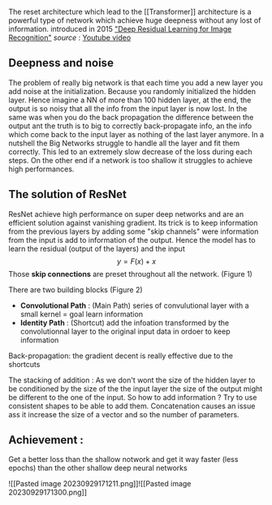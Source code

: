 The reset architecture which lead to the [[Transformer]] architecture is a powerful type of network which achieve huge deepness without any lost of information. 
introduced in 2015 ["Deep Residual Learning for Image Recognition"]()
*source* : [Youtube video](https://www.youtube.com/watch?v=Q1JCrG1bJ-A)
## Deepness and noise 

The problem of really big network is that each time you add a new layer you add noise at the initialization. Because you randomly initialized the  hidden layer. Hence imagine a NN of more than 100 hidden layer, at the end, the output is so noisy that all the info from the input layer is now lost. In the same was when you do the back propagation the difference between the output ant the truth is to big to correctly back-propagate info, an the info which come back to the input layer as nothing of the last layer anymore. 
In a nutshell the Big Networks struggle to handle all the layer and fit them correctly. This led to an extremely slow decrease of the loss during each steps. On the other end if a network is too shallow it struggles to achieve high performances. 


## The solution of ResNet 

ResNet achieve high performance on super deep networks and are an efficient solution against vanishing gradient. Its trick is to keep information from the previous layers by adding some "skip channels" were information from the input is add to information of the output. Hence the model has to learn the residual (output of the layers) and the input $$ y = F(x)+x $$
Those **skip connections** are preset throughout all the network. (Figure 1)

There are two building blocks (Figure 2) 
- **Convolutional Path** : (Main Path) series of convulutional layer with a small kernel = goal learn information 
- **Identity Path** : (Shortcut) add the infoation transformed by the convolutionnal layer to the original input data in ordoer to keep information

Back-propagation: the gradient decent is really effective due to the shortcuts 

The stacking of addition : As we don't wont the size of the hidden layer to be conditioned by the size of the the input layer the size of the output might be different to the one of the input. So how to add information ? Try to use consistent shapes to be able to add them. 
Concatenation causes an issue ass it increase the size of a vector and so the number of parameters. 



## Achievement : 
Get a better loss than the shallow notwork and get it way faster (less epochs) than the other shallow deep neural networks 





![[Pasted image 20230929171211.png]]![[Pasted image 20230929171300.png]]